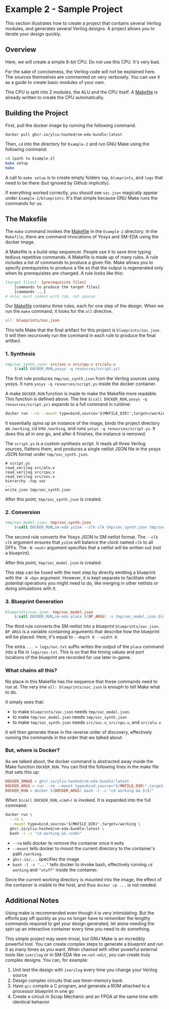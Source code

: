 
# Example 2 - Sample Project

This section illustrates how to create a project that contains several Verilog modules, and generates several Verilog designs. A project allows you to iterate your design quickly.

## Overview

Here, we will create a simple 8-bit CPU. Do not use this CPU. It's very bad.

For the sake of conciseness, the Verilog code will not be explained here. The sources themselves are commented on very verbosely. You can use it as a guide to create basic modules of your own.

This CPU is split into 2 modules, the ALU and the CPU itself. A [Makefile](Makefile) is already written to create the CPU automatically.

## Building the Project

First, pull the docker image by running the following command.
```bash
docker pull ghcr.io/yliu-hashed/sm-eda-bundle:latest
```

Then, `cd` into the directory for `Example-2` and run GNU Make using the following command:
```bash
cd [path to Example-2]
make setup
make
```

A call to `make setup` is to create empty folders `tmp`, `blueprints`, and `logs` that need to be there (but ignored by Github implicitly).

If everything worked correctly, you should see `soc.json` magically appear under `Example-2/blueprints`. It's that simple because GNU Make runs the commands for us.

## The Makefile

The `make` command invokes the [Makefile](Makefile) in the `Example-2` directory. In the `Makefile`, there are command invocations of Yosys and SM-EDA using the docker image.

A Makefile is a build-step sequencer. People use it to save time typing tedious repetitive commands. A Makefile is made up of many rules. A rule includes a list of commands to produce a given file. Make allows you to specify prerequisites to produce a file so that the output is regenerated only when its prerequisites are changed. A rule looks like this:

```Makefile
[target files]: [prerequisite files]
	[commands to produce the target files]
	[commands ...]
# note: must indent with tab, not spaces
```

Our [Makefile](Makefile) contains three rules, each for one step of the design. When we run the `make` command, it looks for the `all` directive.

```Makefile
all: blueprints/soc.json
```

This tells Make that the final artifact for this project is `blueprints/soc.json`. It will then recursively run the command in each rule to produce the final artifact.

### 1. Synthesis

```Makefile
tmp/soc_synth.json: src/soc.v src/cpu.v src/alu.v
	$(call DOCKER_RUN,yosys -q resources/script.ys)
```

The first rule produces `tmp/soc_synth.json` from the Verilog sources using yosys. It runs `yosys -q resources/script.ys` inside the docker container.

A make `DOCKER_RUN` function is made to make the Makefile more readable. This function is defined above. The line `$(call DOCKER_RUN,yosys -q resources/script.ys)` expands to a full command in runtime:
```Bash
docker run --rm --mount type=bind,source="$(MKFILE_DIR)",target=/working ghcr.io/yliu-hashed/sm-eda-bundle:latest bash -l -c "cd working && yosys -q resources/script.ys"
```

It essentially spins up an instance of the image, binds the project directory as `/working`, cd into `/working`, and runs `yosys -q resources/script.ys`. It does this all in one go, and after it finishes, the instance is removed.

The `script.ys` is a custom synthesis script. It reads all three Verilog sources, flattens them, and produces a single netlist JSON file in the yosys JSON format under `tmp/soc_synth.json`.

```yosys
# script.ys
read_verilog src/alu.v
read_verilog src/cpu.v
read_verilog src/soc.v
hierarchy -top soc
...
write_json tmp/soc_synth.json
```

After this point, `tmp/soc_synth.json` is created.

### 2. Conversion

```Makefile
tmp/soc_model.json: tmp/soc_synth.json
	$(call DOCKER_RUN,sm-eda ys2sm --clk clk tmp/soc_synth.json tmp/soc_model.json)
```

The second rule converts the Yosys JSON to SM netlist format. The `--clk clk` argument ensures that `ys2sm` will balance the clock named `clk` to all DFFs. The `-N <out>` argument specifies that a netlist will be written out (not a blueprint).

After this point, `tmp/soc_model.json` is created.

This step can be fused with the next step by directly emitting a blueprint with the `-B <bp>` argument. However, it is kept separate to facilitate other potential operations you might need to do, like merging in other netlists or doing simulations with it.

### 3. Blueprint Generation

```Makefile
blueprints/soc.json: tmp/soc_model.json
	$(call DOCKER_RUN,sm-eda place $(BP_ARGS) -v tmp/soc_model.json blueprints/soc.json > logs/soc.log)
```

The third rule converts the SM netlist into a blueprint `blueprints/soc.json`. `BP_ARGS` is a variable containing arguments that describe how the blueprint will be placed. Here, it's equal to `--depth 8 --width 8`.

The extra `... > logs/soc.txt` suffix writes the output of the `place` command into a file in `logs/soc.txt`. This is so that the timing values and port locations of the blueprint are recorded for use later in-game.

### What chains all this?

No place in this Makefile has the sequence that these commands need to run at. The very line `all: blueprints/soc.json` is enouph to tell Make what to do.

It simply sees that:

* to make `blueprints/soc.json` needs `tmp/soc_model.json`.
* to make `tmp/soc_model.json` needs `tmp/soc_synth.json`
* to make `tmp/soc_synth.json` needs `src/soc.v`, `src/cpu.v`, and `src/alu.v`

It will then generate these in the reverse order of discovery, effectively running the commands in the order that we talked about.

### But, where is Docker?

As we talked about, the docker command is abstracted away inside the Make function `DOCKER_RUN`. You can find the following lines in the make file that sets this up:

``` Makefile
DOCKER_IMAGE = ghcr.io/yliu-hashed/sm-eda-bundle:latest
DOCKER_ARGS = run --rm --mount type=bind,source="$(MKFILE_DIR)",target=/working $(DOCKER_IMAGE)
DOCKER_RUN = docker $(DOCKER_ARGS) bash -l -c "cd working && $(1)"
```

When `$(call DOCKER_RUN,<cmd>)` is invoked. It is expanded into the full command:

```bash
docker run \
  --rm \
  --mount type=bind,source="$(MKFILE_DIR)",target=/working \
  ghcr.io/yliu-hashed/sm-eda-bundle:latest \
  bash -l -c "cd working && <cmd>"
```

* `--rm` tells docker to remove the container once it exits
* `--mount` tells docker to mount the current directory to the container's path `/working`.
* `ghcr.io/...` specifies the image
* `bash -l -c "..."` tells docker to invoke bash, effectively running `cd working` and `"stuff"` inside the container.

Since the current working directory is mounted into the image, the effect of the container is visible to the host, and thus `docker cp ...` is not needed.

## Additional Notes

Using make is recommended even though it is very intimidating. But the efforts pay off quickly as you no longer have to remember the lengthy commands required to get your design generated, let alone needing the spin up an interactive container every time you need to do something.

This simple project may seem trivial, but GNU Make is an incredibly powerful tool. You can create complex steps to generate a blueprint and run it as many times as you want. When chained with other powerful external tools like `iverilog` or in SM-EDA like `sm-net-edit`, you can create truly complex designs. You can, for example:

1. Unit test the design with `iverilog` every time you change your Verilog source
2. Design complex circuits that use timer-memory bank
3. Have `gcc` compile a C program, and generate a ROM attached to a processor blueprint in one go
4. Create a circuit in Scrap Mechanic and an FPGA at the same time with identical behavior
